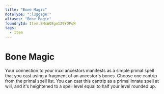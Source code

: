 ```yaml
---
title: "Bone Magic"
noteType: ":luggage:"
aliases: "Bone Magic"
foundryId: Item.SMsWQ8gm129YOPqH
tags:
  - Item
---
```


# Bone Magic

Your connection to your iruxi ancestors manifests as a simple primal spell that you cast using a fragment of an ancestor's bones. Choose one cantrip from the primal spell list. You can cast this cantrip as a primal innate spell at will, and it's heightened to a spell level equal to half your level rounded up.
